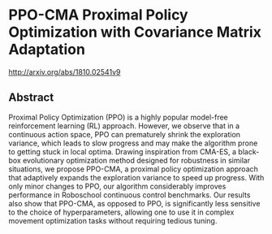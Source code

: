 # PPO-CMA Proximal Policy Optimization with Covariance Matrix Adaptation
http://arxiv.org/abs/1810.02541v9
## Abstract
Proximal Policy Optimization (PPO) is a highly popular model-free reinforcement learning (RL) approach. However, we observe that in a continuous action space, PPO can prematurely shrink the exploration variance, which leads to slow progress and may make the algorithm prone to getting stuck in local optima. Drawing inspiration from CMA-ES, a black-box evolutionary optimization method designed for robustness in similar situations, we propose PPO-CMA, a proximal policy optimization approach that adaptively expands the exploration variance to speed up progress. With only minor changes to PPO, our algorithm considerably improves performance in Roboschool continuous control benchmarks. Our results also show that PPO-CMA, as opposed to PPO, is significantly less sensitive to the choice of hyperparameters, allowing one to use it in complex movement optimization tasks without requiring tedious tuning.